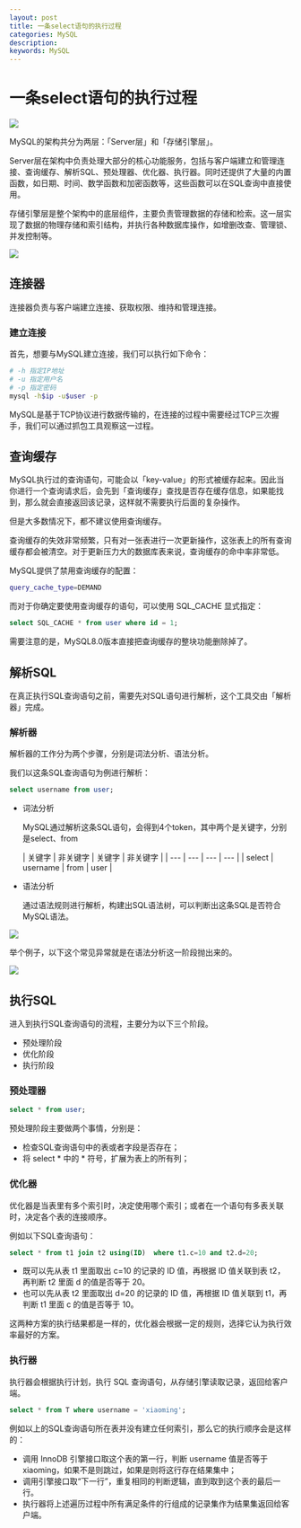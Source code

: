 ```yaml
---
layout: post
title: 一条select语句的执行过程
categories: MySQL
description:
keywords: MySQL
---
```


# 一条select语句的执行过程

![](/images/posts/mysql/01.png)

MySQL的架构共分为两层：「Server层」和「存储引擎层」。

Server层在架构中负责处理大部分的核心功能服务，包括与客户端建立和管理连接、查询缓存、解析SQL、预处理器、优化器、执行器。同时还提供了大量的内置函数，如日期、时间、数学函数和加密函数等，这些函数可以在SQL查询中直接使用。

存储引擎层是整个架构中的底层组件，主要负责管理数据的存储和检索。这一层实现了数据的物理存储和索引结构，并执行各种数据库操作，如增删改查、管理锁、并发控制等。

![](/images/posts/mysql/02.png)

## 连接器

连接器负责与客户端建立连接、获取权限、维持和管理连接。

### 建立连接

首先，想要与MySQL建立连接，我们可以执行如下命令：

```bash
# -h 指定IP地址
# -u 指定用户名
# -p 指定密码
mysql -h$ip -u$user -p
```

MySQL是基于TCP协议进行数据传输的，在连接的过程中需要经过TCP三次握手，我们可以通过抓包工具观察这一过程。

## 查询缓存

MySQL执行过的查询语句，可能会以「key-value」的形式被缓存起来。因此当你进行一个查询请求后，会先到「查询缓存」查找是否存在缓存信息，如果能找到，那么就会直接返回该记录，这样就不需要执行后面的复杂操作。

但是大多数情况下，都不建议使用查询缓存。

查询缓存的失效非常频繁，只有对一张表进行一次更新操作，这张表上的所有查询缓存都会被清空。对于更新压力大的数据库表来说，查询缓存的命中率非常低。

MySQL提供了禁用查询缓存的配置：

```bash
query_cache_type=DEMAND
```

而对于你确定要使用查询缓存的语句，可以使用  SQL_CACHE 显式指定：

```sql
select SQL_CACHE * from user where id = 1;
```

需要注意的是，MySQL8.0版本直接把查询缓存的整块功能删除掉了。

## 解析SQL

在真正执行SQL查询语句之前，需要先对SQL语句进行解析，这个工具交由「解析器」完成。

### 解析器

解析器的工作分为两个步骤，分别是词法分析、语法分析。

我们以这条SQL查询语句为例进行解析：

```sql
select username from user;
```

- 词法分析

  MySQL通过解析这条SQL语句，会得到4个token，其中两个是关键字，分别是select、from

  | 关键字 | 非关键字 | 关键字 | 非关键字 |
      | --- | --- | --- | --- |
  | select | username | from | user |
- 语法分析

  通过语法规则进行解析，构建出SQL语法树，可以判断出这条SQL是否符合MySQL语法。

![](/images/posts/mysql/03.png)


举个例子，以下这个常见异常就是在语法分析这一阶段抛出来的。

![](/images/posts/mysql/04.png)

## 执行SQL

进入到执行SQL查询语句的流程，主要分为以下三个阶段。

- 预处理阶段
- 优化阶段
- 执行阶段

### 预处理器

```sql
select * from user;
```

预处理阶段主要做两个事情，分别是：

- 检查SQL查询语句中的表或者字段是否存在；
- 将 select * 中的 * 符号，扩展为表上的所有列；

### 优化器

优化器是当表里有多个索引时，决定使用哪个索引；或者在一个语句有多表关联时，决定各个表的连接顺序。

例如以下SQL查询语句：

```sql
select * from t1 join t2 using(ID)  where t1.c=10 and t2.d=20;
```

- 既可以先从表 t1 里面取出 c=10 的记录的 ID 值，再根据 ID 值关联到表 t2，再判断 t2 里面 d 的值是否等于 20。
- 也可以先从表 t2 里面取出 d=20 的记录的 ID 值，再根据 ID 值关联到 t1，再判断 t1 里面 c 的值是否等于 10。

这两种方案的执行结果都是一样的，优化器会根据一定的规则，选择它认为执行效率最好的方案。

### 执行器

执行器会根据执行计划，执行 SQL 查询语句，从存储引擎读取记录，返回给客户端。

```sql
select * from T where username = 'xiaoming';
```

例如以上的SQL查询语句所在表并没有建立任何索引，那么它的执行顺序会是这样的：

- 调用 InnoDB 引擎接口取这个表的第一行，判断 username 值是否等于 xiaoming，如果不是则跳过，如果是则将这行存在结果集中；
- 调用引擎接口取“下一行”，重复相同的判断逻辑，直到取到这个表的最后一行。
- 执行器将上述遍历过程中所有满足条件的行组成的记录集作为结果集返回给客户端。